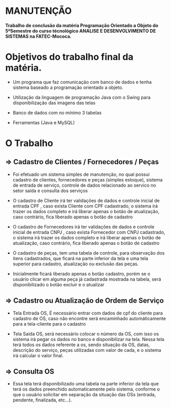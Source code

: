 # MANUTENÇÃO

#### Trabalho de conclusão da matéria Programação Orientado a Objeto do 5ºSemestre do curso técnológico ANALISE E DESENVOLVIMENTO DE SISTEMAS na FATEC-Mococa.

# Objetivos do trabalho final da matéria.


- Um programa que faz comunicação com banco de dados e tenha sistema baseado a programação orientado a objeto. 

- Utilização da linguagem de programação Java com o Swing para disponibilização das imagens das telas

- Banco de dados com no mínimo 3 tabelas

- Ferramentas (Java e MySQL)

# O Trabalho

## => Cadastro de Clientes / Fornecedores / Peças

- Foi efetuado um sistema simples de manutenção, no qual possui cadastro de clientes, fornecedores e peças (simples estoque), sistema de entrada de serviço, controle de dados relacionado ao servico no setor saída e consulta dos serviços

- O cadastro de Cliente irá ter validações de dados e controle inicial de entrada CPF , caso exista Cliente com CPF cadastrado, o sistema irá trazer os dados completo e irá liberar apenas o botão de atualização, caso contrário, fica liberado apenas o botão de cadastro

- O cadastro de Fornecedores irá ter validações de dados e controle inicial de entrada CNPJ , caso exista Fornecedor com CNPJ cadastrado, o sistema irá trazer os dados completo e irá liberar apenas o botão de atualização, caso contrário, fica liberado apenas o botão de cadastro

- O cadastro de peças, tem uma tabela de controle, para observação dos itens cadastrados, que ficará na parte inferior da tela e uma tela superior para cadastro, atualização ou exclusão das peças.

- Inicialmente ficará liberado apenas o botão cadastro, porém se o usuário clicar em alguma peça já cadastrada mostrada na tabela, será disponibilizado o botão excluir e o atualizar

## => Cadastro ou Atualização  de Ordem de Serviço 

- Tela Entrada OS, É necessário entrar com dados de cpf do cliente para cadastro de OS, caso não encontre será encaminhado automáticamente para a tela-cliente para o cadastro

- Tela Saída OS, será necessário colocar o número da OS, com isso os sistema irá pegar os dados no banco e disponibilizar na tela. Nessa tela terá todos os dados referente a os, sendo situação da OS, datas, descrição do serviço, peças utilizadas com valor de cada, e o sistema irá calcular o valor final.

## => Consulta OS

- Essa tela terá disponibilizado uma tabela na parte inferior da tela que terá os dados preenchido automaticamente pelo sistema, conforme o que o usuário solicitar em separação da situação das OSs (entrada, pendente, finalizada, etc...). 

